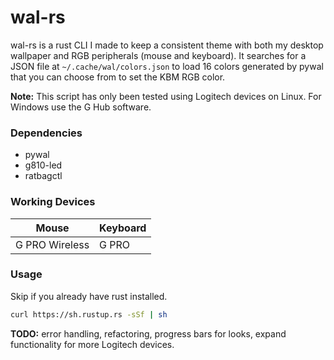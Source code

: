 # wal-rs
wal-rs is a rust CLI I made to keep a consistent theme with both my desktop wallpaper and RGB peripherals (mouse and keyboard). It searches for a JSON file at ```~/.cache/wal/colors.json``` to load 16 colors generated by pywal that you can choose from to set the KBM RGB color.

**Note:** This script has only been tested using Logitech devices on Linux. For Windows use the G Hub software.

### Dependencies
  - pywal
  - g810-led
  - ratbagctl

### Working Devices

| Mouse | Keyboard |
| --------- | ------ |
| G PRO Wireless | G PRO |

### Usage
Skip if you already have rust installed.
```sh
curl https://sh.rustup.rs -sSf | sh
```




**TODO:** error handling, refactoring, progress bars for looks, expand functionality for more Logitech devices.
